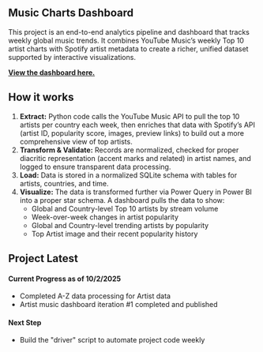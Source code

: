 ## Music Charts Dashboard
This project is an end-to-end analytics pipeline and dashboard that tracks weekly global music trends. It combines YouTube Music’s weekly Top 10 artist charts with Spotify artist metadata to create a richer, unified dataset supported by interactive visualizations.

**[View the dashboard here.]([https://linkly.link/2Fuf6](https://app.powerbi.com/view?r=eyJrIjoiODc5OTQyOWQtMTkzZS00NjI5LTlmM2YtMDVkNGEyODA1ZDZkIiwidCI6IjY4ZjM4MWUzLTQ2ZGEtNDdiOS1iYTU3LTZmMzIyYjhmMGRhMSIsImMiOjN9))**  
  
## How it works
1. **Extract:** Python code calls the YouTube Music API to pull the top 10 artists per country each week, then enriches that data with Spotify’s API (artist ID, popularity score, images, preview links) to build out a more comprehensive view of top artists.
2. **Transform & Validate:** Records are normalized, checked for proper diacritic representation (accent marks and related) in artist names, and logged to ensure transparent data processing.
3. **Load:** Data is stored in a normalized SQLite schema with tables for artists, countries, and time.
4. **Visualize:** The data is transformed further via Power Query in Power BI into a proper star schema. A dashboard pulls the data to show:
   - Global and Country-level Top 10 artists by stream volume
   - Week-over-week changes in artist popularity
   - Global and Country-level trending artists by popularity
   - Top Artist image and their recent popularity history  
  
## Project Latest
#### Current Progress as of 10/2/2025
- Completed A-Z data processing for Artist data
- Artist music dashboard iteration #1 completed and published  

#### Next Step
- Build the "driver" script to automate project code weekly

